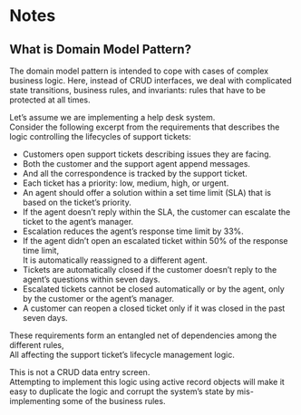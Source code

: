 # Notes

## What is Domain Model Pattern?

The domain model pattern is intended to cope with cases of complex business logic.
Here, instead of CRUD interfaces, we deal with complicated state transitions, business rules, and invariants: rules that have to be protected at all times.

Let’s assume we are implementing a help desk system.  
Consider the following excerpt from the requirements that describes the logic controlling the lifecycles of support tickets:

- Customers open support tickets describing issues they are facing.
- Both the customer and the support agent append messages.
- And all the correspondence is tracked by the support ticket.
- Each ticket has a priority: low, medium, high, or urgent.
- An agent should offer a solution within a set time limit (SLA) that is based on the ticket’s priority.
- If the agent doesn’t reply within the SLA, the customer can escalate the ticket to the agent’s manager.
- Escalation reduces the agent’s response time limit by 33%.
- If the agent didn’t open an escalated ticket within 50% of the response time limit,  
  It is automatically reassigned to a different agent.
- Tickets are automatically closed if the customer doesn’t reply to the agent’s questions within seven days.
- Escalated tickets cannot be closed automatically or by the agent, only by the customer or the agent’s manager.
- A customer can reopen a closed ticket only if it was closed in the past seven days.

These requirements form an entangled net of dependencies among the different rules,  
All affecting the support ticket’s lifecycle management logic.

This is not a CRUD data entry screen.  
Attempting to implement this logic using active record objects will make it easy to duplicate the logic and corrupt the system’s state by mis-implementing some of the business rules.
